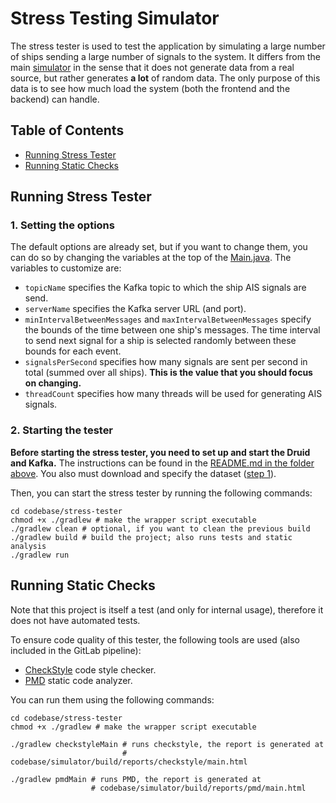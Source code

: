 # Stress Testing Simulator

The stress tester is used to test 
the application by simulating a large number of ships sending a large number of signals
to the system. It differs from the main [simulator](../simulator) in the sense that it does not generate
data from a real source, but rather generates **a lot** of random data. The only purpose of this data 
is to see how much load the system (both the frontend and the backend) can handle.

## Table of Contents
- [Running Stress Tester](#running-stress-tester)
- [Running Static Checks](#running-static-checks)

## Running Stress Tester

### 1. Setting the options

The default options are already set, but if you want to change them, you can do so by changing
the variables at the top of the [Main.java](src/main/java/stresstester/Main.java).
The variables to customize are:
- `topicName` specifies the Kafka topic to which the ship AIS signals are send.
- `serverName` specifies the Kafka server URL (and port).
- `minIntervalBetweenMessages` and `maxIntervalBetweenMessages` specify the bounds of the time between one ship's messages. The time interval to send next signal for a ship is selected randomly between these bounds for each event.
- `signalsPerSecond` specifies how many signals are sent per second in total (summed over all ships). **This is the value that you should focus on changing.**
- `threadCount` specifies how many threads will be used for generating AIS signals.

### 2. Starting the tester

**Before starting the stress tester, you need to set up and start the Druid and Kafka.** The instructions can be found in the [README.md in the folder above](../README.md). You also must download and specify the dataset ([step 1](#1-selecting-the-dataset)).

Then, you can start the stress tester by running the following commands:
```shell
cd codebase/stress-tester
chmod +x ./gradlew # make the wrapper script executable
./gradlew clean # optional, if you want to clean the previous build
./gradlew build # build the project; also runs tests and static analysis
./gradlew run 
```

## Running Static Checks

Note that this project is itself a test (and only for internal usage), therefore it
does not have automated tests.

To ensure code quality of this tester, the following tools are used (also included in the GitLab pipeline):
- [CheckStyle](https://checkstyle.sourceforge.io/) code style checker.
- [PMD](https://pmd.github.io/) static code analyzer.

You can run them using the following commands:
```shell
cd codebase/stress-tester
chmod +x ./gradlew # make the wrapper script executable

./gradlew checkstyleMain # runs checkstyle, the report is generated at 
                         # codebase/simulator/build/reports/checkstyle/main.html
                         
./gradlew pmdMain # runs PMD, the report is generated at
                  # codebase/simulator/build/reports/pmd/main.html
```



